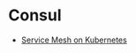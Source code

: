 # Consul

* [Service Mesh on Kubernetes](https://developer.hashicorp.com/consul/tutorials/kubernetes)